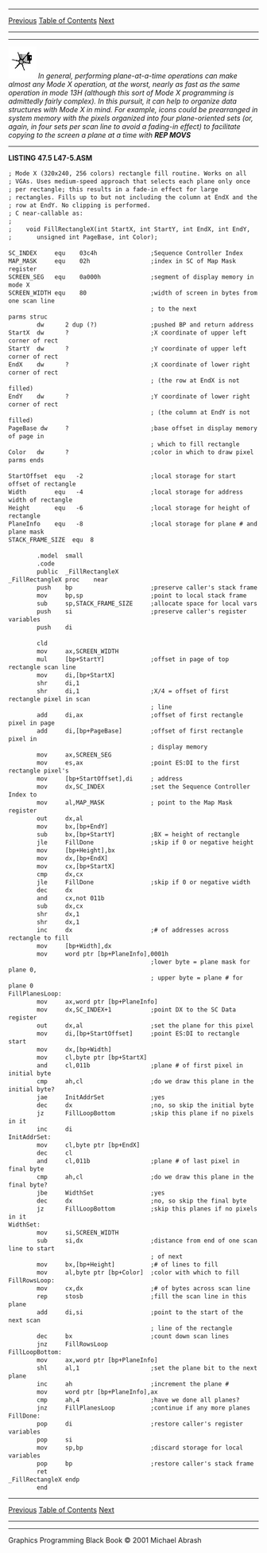   ------------------------ --------------------------------- --------------------
  [Previous](47-04.html)   [Table of Contents](index.html)   [Next](47-06.html)
  ------------------------ --------------------------------- --------------------

  ------------------- ------------------------------------------------------------------------------------------------------------------------------------------------------------------------------------------------------------------------------------------------------------------------------------------------------------------------------------------------------------------------------------------------------------------------------------------------------------------------------------------------------------------------------------------------------------------------------
  ![](images/i.jpg)   *In general, performing plane-at-a-time operations can make almost any Mode X operation, at the worst, nearly as fast as the same operation in mode 13H (although this sort of Mode X programming is admittedly fairly complex). In this pursuit, it can help to organize data structures with Mode X in mind. For example, icons could be prearranged in system memory with the pixels organized into four plane-oriented sets (or, again, in four sets per scan line to avoid a fading-in effect) to facilitate copying to the screen a plane at a time with **REP MOVS***
  ------------------- ------------------------------------------------------------------------------------------------------------------------------------------------------------------------------------------------------------------------------------------------------------------------------------------------------------------------------------------------------------------------------------------------------------------------------------------------------------------------------------------------------------------------------------------------------------------------------

**LISTING 47.5 L47-5.ASM**

    ; Mode X (320x240, 256 colors) rectangle fill routine. Works on all
    ; VGAs. Uses medium-speed approach that selects each plane only once
    ; per rectangle; this results in a fade-in effect for large
    ; rectangles. Fills up to but not including the column at EndX and the
    ; row at EndY. No clipping is performed.
    ; C near-callable as:
    ;
    ;    void FillRectangleX(int StartX, int StartY, int EndX, int EndY,
    ;       unsigned int PageBase, int Color);

    SC_INDEX     equ    03c4h               ;Sequence Controller Index
    MAP_MASK     equ    02h                 ;index in SC of Map Mask register
    SCREEN_SEG   equ    0a000h              ;segment of display memory in mode X
    SCREEN_WIDTH equ    80                  ;width of screen in bytes from one scan line
                                            ; to the next
    parms struc
            dw      2 dup (?)               ;pushed BP and return address
    StartX  dw      ?                       ;X coordinate of upper left corner of rect
    StartY  dw      ?                       ;Y coordinate of upper left corner of rect
    EndX    dw      ?                       ;X coordinate of lower right corner of rect
                                            ; (the row at EndX is not filled)
    EndY    dw      ?                       ;Y coordinate of lower right corner of rect
                                            ; (the column at EndY is not filled)
    PageBase dw     ?                       ;base offset in display memory of page in
                                            ; which to fill rectangle
    Color   dw      ?                       ;color in which to draw pixel
    parms ends

    StartOffset  equ   -2                   ;local storage for start offset of rectangle
    Width        equ   -4                   ;local storage for address width of rectangle
    Height       equ   -6                   ;local storage for height of rectangle
    PlaneInfo    equ   -8                   ;local storage for plane # and plane mask
    STACK_FRAME_SIZE  equ  8

            .model  small
            .code
            public  _FillRectangleX
    _FillRectangleX proc    near
            push    bp                      ;preserve caller's stack frame
            mov     bp,sp                   ;point to local stack frame
            sub     sp,STACK_FRAME_SIZE     ;allocate space for local vars
            push    si                      ;preserve caller's register variables
            push    di

            cld
            mov     ax,SCREEN_WIDTH
            mul     [bp+StartY]             ;offset in page of top rectangle scan line
            mov     di,[bp+StartX]
            shr     di,1
            shr     di,1                    ;X/4 = offset of first rectangle pixel in scan
                                            ; line
            add     di,ax                   ;offset of first rectangle pixel in page
            add     di,[bp+PageBase]        ;offset of first rectangle pixel in
                                            ; display memory
            mov     ax,SCREEN_SEG
            mov     es,ax                   ;point ES:DI to the first rectangle pixel's
            mov     [bp+StartOffset],di     ; address
            mov     dx,SC_INDEX             ;set the Sequence Controller Index to
            mov     al,MAP_MASK             ; point to the Map Mask register
            out     dx,al
            mov     bx,[bp+EndY]
            sub     bx,[bp+StartY]          ;BX = height of rectangle
            jle     FillDone                ;skip if 0 or negative height
            mov     [bp+Height],bx
            mov     dx,[bp+EndX]
            mov     cx,[bp+StartX]
            cmp     dx,cx
            jle     FillDone                ;skip if 0 or negative width
            dec     dx
            and     cx,not 011b
            sub     dx,cx
            shr     dx,1
            shr     dx,1
            inc     dx                      ;# of addresses across rectangle to fill
            mov     [bp+Width],dx
            mov     word ptr [bp+PlaneInfo],0001h
                                            ;lower byte = plane mask for plane 0,
                                            ; upper byte = plane # for plane 0
    FillPlanesLoop:
            mov     ax,word ptr [bp+PlaneInfo]
            mov     dx,SC_INDEX+1           ;point DX to the SC Data register
            out     dx,al                   ;set the plane for this pixel
            mov     di,[bp+StartOffset]     ;point ES:DI to rectangle start
            mov     dx,[bp+Width]
            mov     cl,byte ptr [bp+StartX]
            and     cl,011b                 ;plane # of first pixel in initial byte
            cmp     ah,cl                   ;do we draw this plane in the initial byte?
            jae     InitAddrSet             ;yes
            dec     dx                      ;no, so skip the initial byte
            jz      FillLoopBottom          ;skip this plane if no pixels in it
            inc     di
    InitAddrSet:
            mov     cl,byte ptr [bp+EndX]
            dec     cl
            and     cl,011b                 ;plane # of last pixel in final byte
            cmp     ah,cl                   ;do we draw this plane in the final byte?
            jbe     WidthSet                ;yes
            dec     dx                      ;no, so skip the final byte
            jz      FillLoopBottom          ;skip this planes if no pixels in it
    WidthSet:
            mov     si,SCREEN_WIDTH
            sub     si,dx                   ;distance from end of one scan line to start
                                            ; of next
            mov     bx,[bp+Height]          ;# of lines to fill
            mov     al,byte ptr [bp+Color]  ;color with which to fill
    FillRowsLoop:
            mov     cx,dx                   ;# of bytes across scan line
            rep     stosb                   ;fill the scan line in this plane
            add     di,si                   ;point to the start of the next scan
                                            ; line of the rectangle
            dec     bx                      ;count down scan lines
            jnz     FillRowsLoop
    FillLoopBottom:
            mov     ax,word ptr [bp+PlaneInfo]
            shl     al,1                    ;set the plane bit to the next plane
            inc     ah                      ;increment the plane #
            mov     word ptr [bp+PlaneInfo],ax
            cmp     ah,4                    ;have we done all planes?
            jnz     FillPlanesLoop          ;continue if any more planes
    FillDone:
            pop     di                      ;restore caller's register variables
            pop     si
            mov     sp,bp                   ;discard storage for local variables
            pop     bp                      ;restore caller's stack frame
            ret
    _FillRectangleX endp
            end

  ------------------------ --------------------------------- --------------------
  [Previous](47-04.html)   [Table of Contents](index.html)   [Next](47-06.html)
  ------------------------ --------------------------------- --------------------

* * * * *

Graphics Programming Black Book © 2001 Michael Abrash
